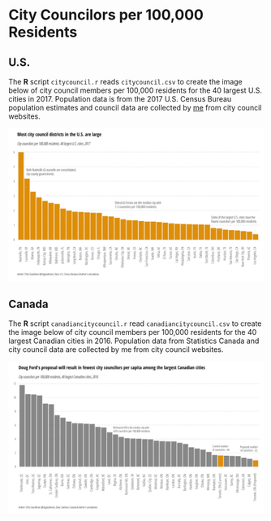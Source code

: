# City Councilors per 100,000 Residents

## U.S.
The **R** script `citycouncil.r` reads `citycouncil.csv` to create the image below of city council members per 100,000 residents for the 40 largest U.S. cities in 2017. Population data is from the 2017 U.S. Census Bureau population estimates and council data are collected by [me](http://www.github.com/cbgoodman) from city council websites.

![Alt Text](councilors.png)

## Canada
The **R** script `canadiancitycouncil.r` read `canadiancitycouncil.csv` to create the image below of city council members per 100,000 residents for the 40 largest Canadian cities in 2016. Population data from Statistics Canada and city council data are collected by me from city council websites.

![Alt Text](canadiancouncilors.png)
